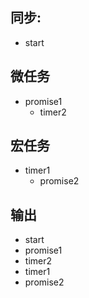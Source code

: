 ## 同步:
- start

## 微任务
- promise1
  - timer2

## 宏任务
- timer1
  - promise2

## 输出
- start
- promise1
- timer2
- timer1
- promise2